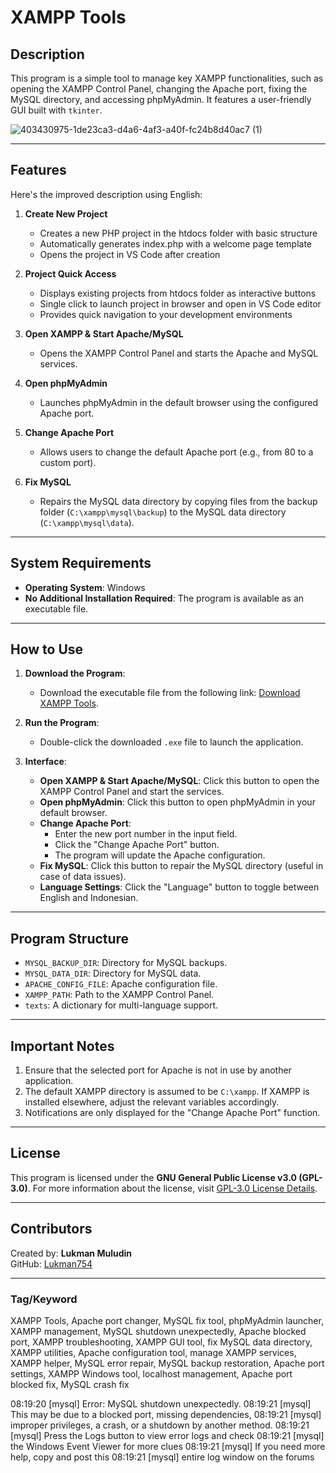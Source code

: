 # XAMPP Tools

## Description
This program is a simple tool to manage key XAMPP functionalities, such as opening the XAMPP Control Panel, changing the Apache port, fixing the MySQL directory, and accessing phpMyAdmin. It features a user-friendly GUI built with `tkinter`.

![403430975-1de23ca3-d4a6-4af3-a40f-fc24b8d40ac7 (1)](https://github.com/user-attachments/assets/c23d57a3-3aba-41d2-9a06-d7134ecb4e72)


---

## Features

Here's the improved description using English:

1. **Create New Project**
   - Creates a new PHP project in the htdocs folder with basic structure
   - Automatically generates index.php with a welcome page template
   - Opens the project in VS Code after creation

2. **Project Quick Access**
   - Displays existing projects from htdocs folder as interactive buttons
   - Single click to launch project in browser and open in VS Code editor
   - Provides quick navigation to your development environments

3. **Open XAMPP & Start Apache/MySQL**
   - Opens the XAMPP Control Panel and starts the Apache and MySQL services.

4. **Open phpMyAdmin**
   - Launches phpMyAdmin in the default browser using the configured Apache port.

5. **Change Apache Port**
   - Allows users to change the default Apache port (e.g., from 80 to a custom port).

6. **Fix MySQL**
   - Repairs the MySQL data directory by copying files from the backup folder (`C:\xampp\mysql\backup`) to the MySQL data directory (`C:\xampp\mysql\data`).

     
---

## System Requirements

- **Operating System**: Windows
- **No Additional Installation Required**: The program is available as an executable file.

---

## How to Use

1. **Download the Program**:
   - Download the executable file from the following link: [Download XAMPP Tools](https://github.com/lukman754/Xampp-tools/raw/refs/heads/main/xampp-tools.exe).

2. **Run the Program**:
   - Double-click the downloaded `.exe` file to launch the application.

3. **Interface**:
   - **Open XAMPP & Start Apache/MySQL**: Click this button to open the XAMPP Control Panel and start the services.
   - **Open phpMyAdmin**: Click this button to open phpMyAdmin in your default browser.
   - **Change Apache Port**:
     - Enter the new port number in the input field.
     - Click the "Change Apache Port" button.
     - The program will update the Apache configuration.
   - **Fix MySQL**: Click this button to repair the MySQL directory (useful in case of data issues).
   - **Language Settings**: Click the "Language" button to toggle between English and Indonesian.

---

## Program Structure

- `MYSQL_BACKUP_DIR`: Directory for MySQL backups.
- `MYSQL_DATA_DIR`: Directory for MySQL data.
- `APACHE_CONFIG_FILE`: Apache configuration file.
- `XAMPP_PATH`: Path to the XAMPP Control Panel.
- `texts`: A dictionary for multi-language support.

---

## Important Notes

1. Ensure that the selected port for Apache is not in use by another application.
2. The default XAMPP directory is assumed to be `C:\xampp`. If XAMPP is installed elsewhere, adjust the relevant variables accordingly.
3. Notifications are only displayed for the "Change Apache Port" function.

---

## License
This program is licensed under the **GNU General Public License v3.0 (GPL-3.0)**. For more information about the license, visit [GPL-3.0 License Details](https://www.gnu.org/licenses/gpl-3.0.en.html).

---

## Contributors
Created by: **Lukman Muludin**  
GitHub: [Lukman754](https://github.com/Lukman754)

---

### Tag/Keyword
XAMPP Tools, Apache port changer, MySQL fix tool, phpMyAdmin launcher, XAMPP management, MySQL shutdown unexpectedly, Apache blocked port, XAMPP troubleshooting, XAMPP GUI tool, fix MySQL data directory, XAMPP utilities, Apache configuration tool, manage XAMPP services, XAMPP helper, MySQL error repair, MySQL backup restoration, Apache port settings, XAMPP Windows tool, localhost management, Apache port blocked fix, MySQL crash fix

08:19:20  [mysql] 	Error: MySQL shutdown unexpectedly.
08:19:21  [mysql] 	This may be due to a blocked port, missing dependencies, 
08:19:21  [mysql] 	improper privileges, a crash, or a shutdown by another method.
08:19:21  [mysql] 	Press the Logs button to view error logs and check
08:19:21  [mysql] 	the Windows Event Viewer for more clues
08:19:21  [mysql] 	If you need more help, copy and post this
08:19:21  [mysql] 	entire log window on the forums


